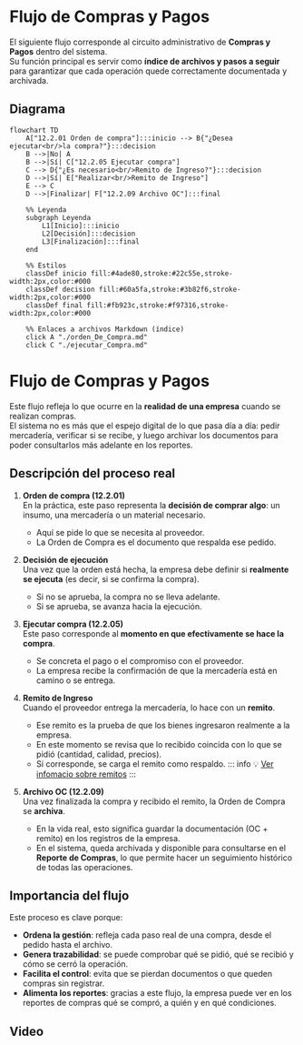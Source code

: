 # Flujo de Compras y Pagos

El siguiente flujo corresponde al circuito administrativo de **Compras y Pagos** dentro del sistema.  
Su función principal es servir como **índice de archivos y pasos a seguir** para garantizar que cada operación quede correctamente documentada y archivada.

## Diagrama

```mermaid
flowchart TD
    A["12.2.01 Orden de compra"]:::inicio --> B{"¿Desea ejecutar<br/>la compra?"}:::decision
    B -->|No| A
    B -->|Sí| C["12.2.05 Ejecutar compra"]
    C --> D{"¿Es necesario<br/>Remito de Ingreso?"}:::decision
    D -->|Sí| E["Realizar<br/>Remito de Ingreso"]
    E --> C
    D -->|Finalizar| F["12.2.09 Archivo OC"]:::final

    %% Leyenda
    subgraph Leyenda
        L1[Inicio]:::inicio
        L2[Decisión]:::decision
        L3[Finalización]:::final
    end

    %% Estilos
    classDef inicio fill:#4ade80,stroke:#22c55e,stroke-width:2px,color:#000
    classDef decision fill:#60a5fa,stroke:#3b82f6,stroke-width:2px,color:#000
    classDef final fill:#fb923c,stroke:#f97316,stroke-width:2px,color:#000

    %% Enlaces a archivos Markdown (índice)
    click A "./orden_De_Compra.md"
    click C "./ejecutar_Compra.md"
```

# Flujo de Compras y Pagos

Este flujo refleja lo que ocurre en la **realidad de una empresa** cuando se realizan compras.  
El sistema no es más que el espejo digital de lo que pasa día a día: pedir mercadería, verificar si se recibe, y luego archivar los documentos para poder consultarlos más adelante en los reportes.

## Descripción del proceso real

1. **Orden de compra (12.2.01)**  
   En la práctica, este paso representa la **decisión de comprar algo**: un insumo, una mercadería o un material necesario.

   - Aquí se pide lo que se necesita al proveedor.
   - La Orden de Compra es el documento que respalda ese pedido.

2. **Decisión de ejecución**  
   Una vez que la orden está hecha, la empresa debe definir si **realmente se ejecuta** (es decir, si se confirma la compra).

   - Si no se aprueba, la compra no se lleva adelante.
   - Si se aprueba, se avanza hacia la ejecución.

3. **Ejecutar compra (12.2.05)**  
   Este paso corresponde al **momento en que efectivamente se hace la compra**.

   - Se concreta el pago o el compromiso con el proveedor.
   - La empresa recibe la confirmación de que la mercadería está en camino o se entrega.

4. **Remito de Ingreso**  
    Cuando el proveedor entrega la mercadería, lo hace con un **remito**.

   - Ese remito es la prueba de que los bienes ingresaron realmente a la empresa.
   - En este momento se revisa que lo recibido coincida con lo que se pidió (cantidad, calidad, precios).
   - Si corresponde, se carga el remito como respaldo.
     ::: info
     :bulb: [Ver infomacio sobre remitos](../../casosParticulares/remito/remitos.md)
     :::

5. **Archivo OC (12.2.09)**  
   Una vez finalizada la compra y recibido el remito, la Orden de Compra se **archiva**.
   - En la vida real, esto significa guardar la documentación (OC + remito) en los registros de la empresa.
   - En el sistema, queda archivada y disponible para consultarse en el **Reporte de Compras**, lo que permite hacer un seguimiento histórico de todas las operaciones.

## Importancia del flujo

Este proceso es clave porque:

- **Ordena la gestión**: refleja cada paso real de una compra, desde el pedido hasta el archivo.
- **Genera trazabilidad**: se puede comprobar qué se pidió, qué se recibió y cómo se cerró la operación.
- **Facilita el control**: evita que se pierdan documentos o que queden compras sin registrar.
- **Alimenta los reportes**: gracias a este flujo, la empresa puede ver en los reportes de compras qué se compró, a quién y en qué condiciones.

## Video

<ClientOnly>
  <lite-youtube 
    videoid="0ZiHAWxi2nw" 
    videotitle="Flujo de Compras"
  />
</ClientOnly>

